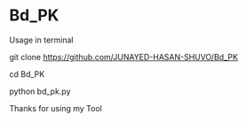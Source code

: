 # Bd_PK

Usage in terminal 

git clone https://github.com/JUNAYED-HASAN-SHUVO/Bd_PK

cd Bd_PK

python bd_pk.py

Thanks for using my Tool
